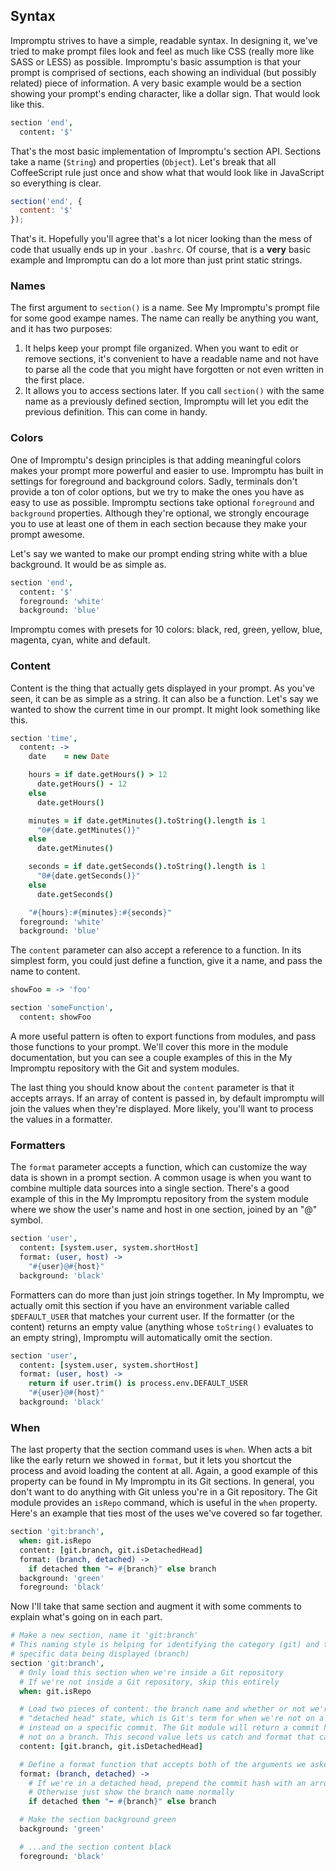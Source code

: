 ## Syntax

Impromptu strives to have a simple, readable syntax. In designing it, we've tried to make prompt files look and feel as much like CSS (really more like SASS or LESS) as possible. Impromptu's basic assumption is that your prompt is comprised of sections, each showing an individual (but possibly related) piece of information. A very basic example would be a section showing your prompt's ending character, like a dollar sign. That would look like this.

```coffeescript
section 'end',
  content: '$'
```

That's the most basic implementation of Impromptu's section API. Sections take a name (`String`) and properties (`Object`). Let's break that all CoffeeScript rule just once and show what that would look like in JavaScript so everything is clear.

```javascript
section('end', {
  content: '$'
});
```

That's it. Hopefully you'll agree that's a lot nicer looking than the mess of code that usually ends up in your `.bashrc`. Of course, that is a **very** basic example and Impromptu can do a lot more than just print static strings.


### Names

The first argument to `section()` is a name. See My Impromptu's prompt file for some good exampe names. The name can really be anything you want, and it has two purposes:

1. It helps keep your prompt file organized. When you want to edit or remove sections, it's convenient to have a readable name and not have to parse all the code that you might have forgotten or not even written in the first place.
2. It allows you to access sections later. If you call `section()` with the same name as a previously defined section, Impromptu will let you edit the previous definition. This can come in handy.


### Colors

One of Impromptu's design principles is that adding meaningful colors makes your prompt more powerful and easier to use. Impromptu has built in settings for foreground and background colors. Sadly, terminals don't provide a ton of color options, but we try to make the ones you have as easy to use as possible. Impromptu sections take optional `foreground` and `background` properties. Although they're optional, we strongly encourage you to use at least one of them in each section because they make your prompt awesome.

Let's say we wanted to make our prompt ending string white with a blue background. It would be as simple as.

```coffeescript
section 'end',
  content: '$'
  foreground: 'white'
  background: 'blue'
```

Impromptu comes with presets for 10 colors: black, red, green, yellow, blue, magenta, cyan, white and default.

### Content

Content is the thing that actually gets displayed in your prompt. As you've seen, it can be as simple as a string. It can also be a function. Let's say we wanted to show the current time in our prompt. It might look something like this.

```coffeescript
section 'time',
  content: ->
    date    = new Date

    hours = if date.getHours() > 12
      date.getHours() - 12
    else
      date.getHours()

    minutes = if date.getMinutes().toString().length is 1
      "0#{date.getMinutes()}"
    else
      date.getMinutes()

    seconds = if date.getSeconds().toString().length is 1
      "0#{date.getSeconds()}"
    else
      date.getSeconds()

    "#{hours}:#{minutes}:#{seconds}"
  foreground: 'white'
  background: 'blue'
```

The `content` parameter can also accept a reference to a function. In its simplest form, you could just define a function, give it a name, and pass the name to content.

```coffeescript
showFoo = -> 'foo'

section 'someFunction',
  content: showFoo
```

A more useful pattern is often to export functions from modules, and pass those functions to your prompt. We'll cover this more in the module documentation, but you can see a couple examples of this in the My Impromptu repository with the Git and system modules.

The last thing you should know about the `content` parameter is that it accepts arrays. If an array of content is passed in, by default impromptu will join the values when they're displayed. More likely, you'll want to process the values in a formatter.


### Formatters

The `format` parameter accepts a function, which can customize the way data is shown in a prompt section. A common usage is when you want to combine multiple data sources into a single section. There's a good example of this in the My Impromptu repository from the system module where we show the user's name and host in one section, joined by an "@" symbol.

```coffeescript
section 'user',
  content: [system.user, system.shortHost]
  format: (user, host) ->
    "#{user}@#{host}"
  background: 'black'
````

Formatters can do more than just join strings together. In My Impromptu, we actually omit this section if you have an environment variable called `$DEFAULT_USER` that matches your current user. If the formatter (or the content) returns an empty value (anything whose `toString()` evaluates to an empty string), Impromptu will automatically omit the section.

```coffeescript
section 'user',
  content: [system.user, system.shortHost]
  format: (user, host) ->
    return if user.trim() is process.env.DEFAULT_USER
    "#{user}@#{host}"
  background: 'black'
```

### When

The last property that the section command uses is `when`. When acts a bit like the early return we showed in `format`, but it lets you shortcut the process and avoid loading the content at all. Again, a good example of this property can be found in My Impromptu in its Git sections. In general, you don't want to do anything with Git unless you're in a Git repository. The Git module provides an `isRepo` command, which is useful in the `when` property. Here's an example that ties most of the uses we've covered so far together.

```coffeescript
section 'git:branch',
  when: git.isRepo
  content: [git.branch, git.isDetachedHead]
  format: (branch, detached) ->
    if detached then "➦ #{branch}" else branch
  background: 'green'
  foreground: 'black'
```

Now I'll take that same section and augment it with some comments to explain what's going on in each part.

```coffeescript
# Make a new section, name it 'git:branch'
# This naming style is helping for identifying the category (git) and the
# specific data being displayed (branch)
section 'git:branch',
  # Only load this section when we're inside a Git repository
  # If we're not inside a Git repository, skip this entirely
  when: git.isRepo

  # Load two pieces of content: the branch name and whether or not we're in a
  # "detached head" state, which is Git's term for when we're not on a branch but
  # instead on a specific commit. The Git module will return a commit hash when we're
  # not on a branch. This second value lets us catch and format that case.
  content: [git.branch, git.isDetachedHead]

  # Define a format function that accepts both of the arguments we asked for in content.
  format: (branch, detached) ->
    # If we're in a detached head, prepend the commit hash with an arrow icon
    # Otherwise just show the branch name normally
    if detached then "➦ #{branch}" else branch

  # Make the section background green
  background: 'green'

  # ...and the section content black
  foreground: 'black'
```
